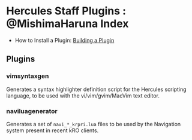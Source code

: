 Hercules Staff Plugins : @MishimaHaruna Index
=============================================

- How to Install a Plugin: [Building a Plugin](http://hercules.ws/wiki/HPM#Building_a_plugin)

Plugins
-------

### vimsyntaxgen

Generates a syntax highlighter definition script for the Hercules scripting
language, to be used with the vi/vim/gvim/MacVim text editor.

### naviluagenerator

Generates a set of `navi_*_krpri.lua` files to be used by the Navigation system
present in recent kRO clients.
